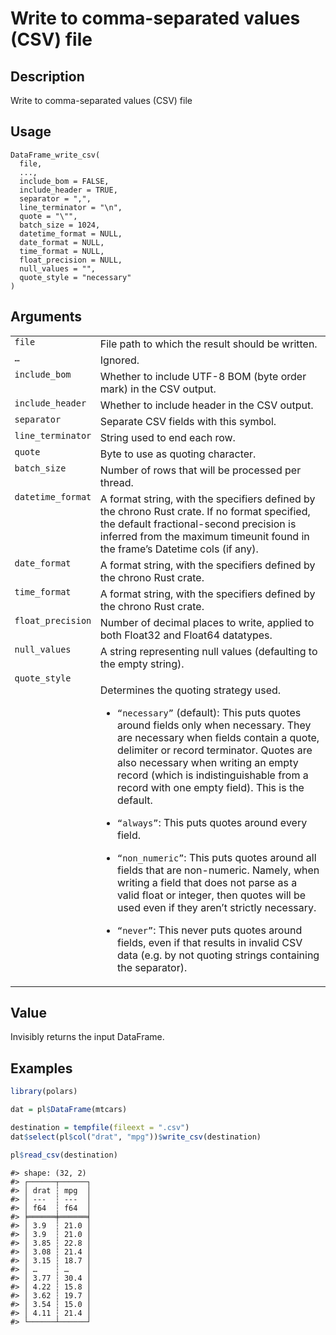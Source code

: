

# Write to comma-separated values (CSV) file

## Description

Write to comma-separated values (CSV) file

## Usage

<pre><code class='language-R'>DataFrame_write_csv(
  file,
  ...,
  include_bom = FALSE,
  include_header = TRUE,
  separator = ",",
  line_terminator = "\n",
  quote = "\"",
  batch_size = 1024,
  datetime_format = NULL,
  date_format = NULL,
  time_format = NULL,
  float_precision = NULL,
  null_values = "",
  quote_style = "necessary"
)
</code></pre>

## Arguments

<table>
<tr>
<td style="white-space: nowrap; font-family: monospace; vertical-align: top">
<code id="file">file</code>
</td>
<td>
File path to which the result should be written.
</td>
</tr>
<tr>
<td style="white-space: nowrap; font-family: monospace; vertical-align: top">
<code id="...">…</code>
</td>
<td>
Ignored.
</td>
</tr>
<tr>
<td style="white-space: nowrap; font-family: monospace; vertical-align: top">
<code id="include_bom">include_bom</code>
</td>
<td>
Whether to include UTF-8 BOM (byte order mark) in the CSV output.
</td>
</tr>
<tr>
<td style="white-space: nowrap; font-family: monospace; vertical-align: top">
<code id="include_header">include_header</code>
</td>
<td>
Whether to include header in the CSV output.
</td>
</tr>
<tr>
<td style="white-space: nowrap; font-family: monospace; vertical-align: top">
<code id="separator">separator</code>
</td>
<td>
Separate CSV fields with this symbol.
</td>
</tr>
<tr>
<td style="white-space: nowrap; font-family: monospace; vertical-align: top">
<code id="line_terminator">line_terminator</code>
</td>
<td>
String used to end each row.
</td>
</tr>
<tr>
<td style="white-space: nowrap; font-family: monospace; vertical-align: top">
<code id="quote">quote</code>
</td>
<td>
Byte to use as quoting character.
</td>
</tr>
<tr>
<td style="white-space: nowrap; font-family: monospace; vertical-align: top">
<code id="batch_size">batch_size</code>
</td>
<td>
Number of rows that will be processed per thread.
</td>
</tr>
<tr>
<td style="white-space: nowrap; font-family: monospace; vertical-align: top">
<code id="datetime_format">datetime_format</code>
</td>
<td>
A format string, with the specifiers defined by the chrono Rust crate.
If no format specified, the default fractional-second precision is
inferred from the maximum timeunit found in the frame’s Datetime cols
(if any).
</td>
</tr>
<tr>
<td style="white-space: nowrap; font-family: monospace; vertical-align: top">
<code id="date_format">date_format</code>
</td>
<td>
A format string, with the specifiers defined by the chrono Rust crate.
</td>
</tr>
<tr>
<td style="white-space: nowrap; font-family: monospace; vertical-align: top">
<code id="time_format">time_format</code>
</td>
<td>
A format string, with the specifiers defined by the chrono Rust crate.
</td>
</tr>
<tr>
<td style="white-space: nowrap; font-family: monospace; vertical-align: top">
<code id="float_precision">float_precision</code>
</td>
<td>
Number of decimal places to write, applied to both Float32 and Float64
datatypes.
</td>
</tr>
<tr>
<td style="white-space: nowrap; font-family: monospace; vertical-align: top">
<code id="null_values">null_values</code>
</td>
<td>
A string representing null values (defaulting to the empty string).
</td>
</tr>
<tr>
<td style="white-space: nowrap; font-family: monospace; vertical-align: top">
<code id="quote_style">quote_style</code>
</td>
<td>

Determines the quoting strategy used.

<ul>
<li>

<code>“necessary”</code> (default): This puts quotes around fields only
when necessary. They are necessary when fields contain a quote,
delimiter or record terminator. Quotes are also necessary when writing
an empty record (which is indistinguishable from a record with one empty
field). This is the default.

</li>
<li>

<code>“always”</code>: This puts quotes around every field.

</li>
<li>

<code>“non_numeric”</code>: This puts quotes around all fields that are
non-numeric. Namely, when writing a field that does not parse as a valid
float or integer, then quotes will be used even if they aren’t strictly
necessary.

</li>
<li>

<code>“never”</code>: This never puts quotes around fields, even if that
results in invalid CSV data (e.g. by not quoting strings containing the
separator).

</li>
</ul>
</td>
</tr>
</table>

## Value

Invisibly returns the input DataFrame.

## Examples

``` r
library(polars)

dat = pl$DataFrame(mtcars)

destination = tempfile(fileext = ".csv")
dat$select(pl$col("drat", "mpg"))$write_csv(destination)

pl$read_csv(destination)
```

    #> shape: (32, 2)
    #> ┌──────┬──────┐
    #> │ drat ┆ mpg  │
    #> │ ---  ┆ ---  │
    #> │ f64  ┆ f64  │
    #> ╞══════╪══════╡
    #> │ 3.9  ┆ 21.0 │
    #> │ 3.9  ┆ 21.0 │
    #> │ 3.85 ┆ 22.8 │
    #> │ 3.08 ┆ 21.4 │
    #> │ 3.15 ┆ 18.7 │
    #> │ …    ┆ …    │
    #> │ 3.77 ┆ 30.4 │
    #> │ 4.22 ┆ 15.8 │
    #> │ 3.62 ┆ 19.7 │
    #> │ 3.54 ┆ 15.0 │
    #> │ 4.11 ┆ 21.4 │
    #> └──────┴──────┘
